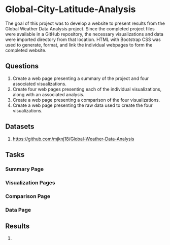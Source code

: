 # Global-City-Latitude-Analysis

The goal of this project was to develop a website to present results from the Global Weather Data Analysis project. Since the completed project files were available in a GitHub repository, the necessary visualizations and data were imported directory from that location. HTML with Bootstrap CSS was used to generate, format, and link the individual webpages to form the completed website.

## Questions

1. Create a web page presenting a summary of the project and four associated visualizations.
2. Create four web pages presenting each of the individual visualizations, along with an associated analysis.
3. Create a web page presenting a comparison of the four visualizations.
4. Create a web page presenting the raw data used to create the four visualizations.

## Datasets

1. https://github.com/mjknj18/Global-Weather-Data-Analysis

## Tasks

### Summary Page



### Visualization Pages



### Comparison Page



### Data Page



## Results

1. 